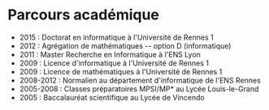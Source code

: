 # Parcours académique

- 2015 : Doctorat en informatique à l'Université de Rennes 1
- 2012 : Agrégation de mathématiques -- option D (informatique)
- 2011 : Master Recherche en Informatique à l'ENS Lyon
- 2009 : Licence d'informatique à l'Université de Rennes 1
- 2009 : Licence de mathématiques à l'Université de Rennes 1
- 2008-2012 : Normalien au département d'informatique de l'ENS Rennes
- 2005-2008 : Classes préparatoires MPSI/MP* au Lycée Louis-le-Grand
- 2005 : Baccalauréat scientifique au Lycée de Vincendo
